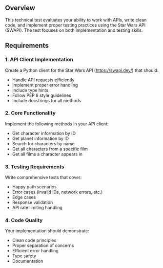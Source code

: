  ## Overview
This technical test evaluates your ability to work with APIs, write clean code, and implement proper testing practices using the Star Wars API (SWAPI). The test focuses on both implementation and testing skills.

## Requirements

### 1. API Client Implementation
Create a Python client for the Star Wars API (https://swapi.dev/) that should:
- Handle API requests efficiently
- Implement proper error handling
- Include type hints
- Follow PEP 8 style guidelines
- Include docstrings for all methods

### 2. Core Functionality
Implement the following methods in your API client:
- Get character information by ID
- Get planet information by ID
- Search for characters by name
- Get all characters from a specific film
- Get all films a character appears in

### 3. Testing Requirements
Write comprehensive tests that cover:
- Happy path scenarios
- Error cases (invalid IDs, network errors, etc.)
- Edge cases
- Response validation
- API rate limiting handling

### 4. Code Quality
Your implementation should demonstrate:
- Clean code principles
- Proper separation of concerns
- Efficient error handling
- Type safety
- Documentation
